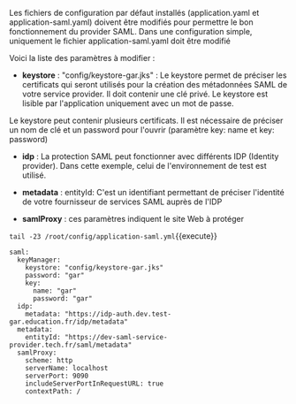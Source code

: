 

Les fichiers de configuration par défaut installés (application.yaml et application-saml.yaml) doivent être modifiés pour permettre le bon fonctionnement du provider SAML. 
Dans une configuration simple, uniquement le fichier application-saml.yaml doit être modifié


Voici la liste des paramètres à modifier :

   - **keystore** : "config/keystore-gar.jks" : Le keystore permet de préciser les certificats qui seront utilisés pour la création des métadonnées SAML de votre service provider. Il doit contenir une clé privé.
   Le keystore est lisible par l'application uniquement avec un mot de passe.

   Le keystore peut contenir plusieurs certificats. Il est nécessaire de préciser un nom de clé et un password pour l'ouvrir (paramètre key: name et key: password) 

   - **idp** : La protection SAML peut fonctionner avec différents IDP (Identity provider). Dans cette exemple, celui de l'environnement de test est utilisé.

   - **metadata** : entityId: C'est un identifiant permettant de préciser l'identité de votre fournisseur de services SAML auprès de l'IDP

   - **samlProxy** : ces paramètres indiquent le site Web à protéger


`tail -23 /root/config/application-saml.yml`{{execute}}



```
saml:
  keyManager:
    keystore: "config/keystore-gar.jks"
    password: "gar"
    key:
      name: "gar"
      password: "gar"
  idp:
    metadata: "https://idp-auth.dev.test-gar.education.fr/idp/metadata"
  metadata:
    entityId: "https://dev-saml-service-provider.tech.fr/saml/metadata"
  samlProxy:
    scheme: http
    serverName: localhost
    serverPort: 9090
    includeServerPortInRequestURL: true
    contextPath: /
```





